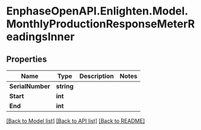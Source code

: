 # EnphaseOpenAPI.Enlighten.Model.MonthlyProductionResponseMeterReadingsInner

## Properties

Name | Type | Description | Notes
------------ | ------------- | ------------- | -------------
**SerialNumber** | **string** |  | 
**Start** | **int** |  | 
**End** | **int** |  | 

[[Back to Model list]](../README.md#documentation-for-models) [[Back to API list]](../README.md#documentation-for-api-endpoints) [[Back to README]](../README.md)

